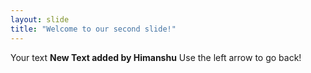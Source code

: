 ```yaml
---
layout: slide
title: "Welcome to our second slide!"
---
```

Your text **New Text added by Himanshu**
Use the left arrow to go back!
